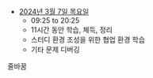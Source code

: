 - [2024년 3월 7일 목요일](Chapter1/6.md)
  - 09:25 to 20:25
  - 11시간 동안 학습, 체득, 정리
  - 스터디 환경 조성을 위한 협업 환경 학습
  - 기타 문제 디버깅

줄바꿈